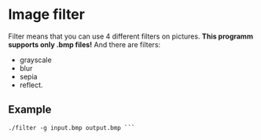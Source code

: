 # Image filter
Filter means that you can use 4 different filters on pictures. **This programm supports only .bmp files!**
And there are filters:
  - grayscale
  - blur
  - sepia
  - reflect.

## Example
``` make filter.c
./filter -g input.bmp output.bmp ```
